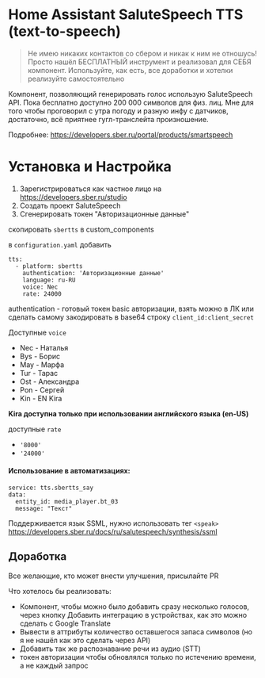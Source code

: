 # Home Assistant SaluteSpeech TTS (text-to-speech) 

> Не имею никаких контактов со сбером и никак к ним не отношусь!
> Просто нашёл БЕСПЛАТНЫЙ инструмент и реализовал для СЕБЯ компонент.
> Используйте, как есть, все доработки и хотелки реализуйте самостоятельно

Компонент, позволяющий генерировать голос использую SaluteSpeech API.
Пока бесплатно доступно 200 000 символов для физ. лиц.
Мне для того чтобы проговорил с утра погоду и разную инфу с датчиков, достаточно, всё приятнее гугл-транслейта произношение.

Подробнее: https://developers.sber.ru/portal/products/smartspeech

# Установка и Настройка
1. Зарегистрироваться как частное лицо на https://developers.sber.ru/studio
2. Создать проект SaluteSpeech
3. Сгенерировать токен "Авторизационные данные"

скопировать `sbertts` в custom_components

в `configuration.yaml` добавить

```
tts:
  - platform: sbertts
    authentication: 'Авторизационные данные'
    language: ru-RU
    voice: Nec
    rate: 24000
```
authentication - готовый токен basic авторизации, взять можно в ЛК или сделать самому закодировать в base64 строку `client_id:client_secret`

Доступные `voice`

* Nec - Наталья
* Bys - Борис
* May - Марфа
* Tur - Тарас
* Ost - Александра
* Pon - Сергей
* Kin - EN Kira

__Kira доступна только при использовании английского языка (en-US)__

доступные `rate`
* `'8000'`
* `'24000'`


#### Использование в автоматизациях:

```
service: tts.sbertts_say
data:
  entity_id: media_player.bt_03
  message: "Текст"
```

Поддерживается язык SSML, нужно использовать тег `<speak>`
https://developers.sber.ru/docs/ru/salutespeech/synthesis/ssml


## Доработка

Все желающие, кто может внести улучшения, присылайте PR

Что хотелось бы реализовать:
* Компонент, чтобы можно было добавить сразу несколько голосов, через кнопку Добавить интеграцию в устройствах, как это можно сделать с Google Translate
* Вывести в аттрибуты количество оставшегося запаса символов (но я не нашёл как это сделать через API)
* Добавить так же распознавание речи из аудио (STT)
* токен авторизации чтобы обновлялся только по истечению времени, а не каждый запрос
